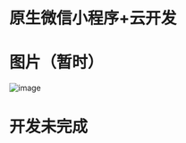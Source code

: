 # 原生微信小程序+云开发
  
  
# 图片（暂时）

![image](https://cdn.jsdelivr.net/gh/LinXiuci/image/img/1659003619959.jpg)


# 开发未完成

  
